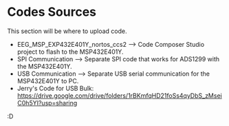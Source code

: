 # Codes Sources

This section will be where to upload code.

 - EEG_MSP_EXP432E401Y_nortos_ccs2 --> Code Composer Studio  project to flash to the MSP432E401Y.
 - SPI Communication --> Separate SPI code that works for ADS1299 with the MSP432E401Y.
 - USB Communication --> Separate USB serial communication for the MSP432E401Y to PC.
 - Jerry's Code for USB Bulk: https://drive.google.com/drive/folders/1rBKmfqHD21foSs4qyDbS_zMseiC0h5YI?usp=sharing 



:D
